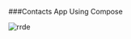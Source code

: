###Contacts App Using Compose

![rrde](https://github.com/user-attachments/assets/6559d319-9cf4-4146-8592-bc8afb4a19c8)
